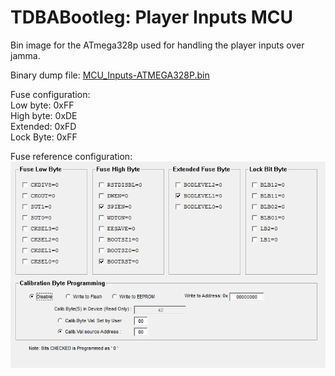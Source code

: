 # TDBABootleg: Player Inputs MCU  
Bin image for the ATmega328p used for handling the player inputs over jamma.  
  
Binary dump file:
[MCU_Inputs-ATMEGA328P.bin](https://github.com/ninomegadriver/TDBABootleg/raw/main/MCU_Inputs/MCU_Inputs-ATMEGA328P.bin)

Fuse configuration:  
Low byte: 0xFF  
High byte: 0xDE  
Extended: 0xFD  
Lock Byte: 0xFF  
  
Fuse reference configuration:  
![Fuses Input MCU](https://github.com/ninomegadriver/TDBABootleg/blob/main/MCU_Inputs/MCU_Inputs-ATMEGA328P-Fuses.png?raw=true)  
  
